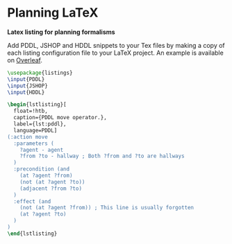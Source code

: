 # Planning LaTeX
**Latex listing for planning formalisms**

Add PDDL, JSHOP and HDDL snippets to your Tex files by making a copy of each listing configuration file to your LaTeX project.
An example is available on [Overleaf](https://www.overleaf.com/read/dntpdgmtpwxr).

```tex
\usepackage{listings}
\input{PDDL}
\input{JSHOP}
\input{HDDL}

\begin{lstlisting}[
  float=!htb,
  caption={PDDL move operator.},
  label={lst:pddl},
  language=PDDL]
(:action move
  :parameters (
    ?agent - agent
    ?from ?to - hallway ; Both ?from and ?to are hallways
  )
  :precondition (and
    (at ?agent ?from)
    (not (at ?agent ?to))
    (adjacent ?from ?to)
  )
  :effect (and
    (not (at ?agent ?from)) ; This line is usually forgotten
    (at ?agent ?to)
  )
)
\end{lstlisting}
```